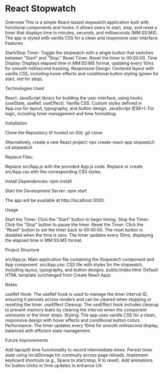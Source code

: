 # React Stopwatch
Overview
This is a simple React-based stopwatch application built with functional components and hooks. It allows users to start, stop, and reset a timer that displays time in minutes, seconds, and milliseconds (MM:SS:MS). The app is styled with vanilla CSS for a clean and responsive user interface.
Features

Start/Stop Timer: Toggle the stopwatch with a single button that switches between "Start" and "Stop."
Reset Timer: Reset the timer to 00:00:00.
Time Display: Displays elapsed time in MM:SS:MS format, updating every 10ms for smooth millisecond tracking.
Responsive Design: Centered layout with vanilla CSS, including hover effects and conditional button styling (green for start, red for stop).

Technologies Used

React: JavaScript library for building the user interface, using hooks (useState, useRef, useEffect).
Vanilla CSS: Custom styles defined in App.css for layout, typography, and button design.
JavaScript (ES6+): For logic, including timer management and time formatting.

Installation

Clone the Repository (if hosted on Git):
git clone <repository-url>

Alternatively, create a new React project:
npx create-react-app stopwatch
cd stopwatch


Replace Files:

Replace src/App.js with the provided App.js code.
Replace or create src/App.css with the corresponding CSS styles.


Install Dependencies:
npm install


Start the Development Server:
npm start

The app will be available at http://localhost:3000.


Usage

Start the Timer: Click the "Start" button to begin timing.
Stop the Timer: Click the "Stop" button to pause the timer.
Reset the Timer: Click the "Reset" button to set the timer back to 00:00:00. The reset button is disabled when the time is zero.
The timer updates every 10ms, displaying the elapsed time in MM:SS:MS format.

Project Structure

src/App.js: Main application file containing the Stopwatch component and App component.
src/App.css: CSS file with styles for the stopwatch, including layout, typography, and button designs.
public/index.html: Default HTML template (unchanged from Create React App).

Notes

useRef Hook: The useRef hook is used to manage the timer interval ID, ensuring it persists across renders and can be cleared when stopping or resetting the timer.
useEffect Cleanup: The useEffect hook includes cleanup to prevent memory leaks by clearing the interval when the component unmounts or the timer stops.
Styling: The app uses vanilla CSS for a clean, responsive design with hover effects and conditional button colors.
Performance: The timer updates every 10ms for smooth millisecond display, balanced with efficient state management.

Future Improvements

Add lap/split time functionality to record intermediate times.
Persist timer state using localStorage for continuity across page reloads.
Implement keyboard shortcuts (e.g., Space to start/stop, R to reset).
Add animations for button clicks or time updates to enhance UX.
